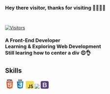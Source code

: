 ### Hey there visitor, thanks for visiting 🤩😍😘👋
<br>

[![Visitors](https://api.visitorbadge.io/api/visitors?path=https%3A%2F%2Fgithub.com%2Ftechrider27&label=Visitors&labelColor=%232ccce4&countColor=%23263759)](https://visitorbadge.io/status?path=https%3A%2F%2Fgithub.com%2Ftechrider27)

<!--
**techrider27/techrider27** is a ✨ _special_ ✨ repository because its `README.md` (this file) appears on your GitHub profile.

Here are some ideas to get you started:

- 🌱 I’m currently lea and python.
- 📫 How to reach me: ...
- ⚡ Fun fact: ...
-->
<h3>A Front-End Developer<br>
Learning & Exploring Web Development<br>
Still learing how to center a div
😍👌<br>
</h3>
<h2>Skills</h2>
<div>
<img src="https://raw.githubusercontent.com/github/explore/80688e429a7d4ef2fca1e82350fe8e3517d3494d/topics/html/html.png" width="6%" height="5%">
<img src="https://raw.githubusercontent.com/github/explore/80688e429a7d4ef2fca1e82350fe8e3517d3494d/topics/css/css.png" width="6%" height="5%">
<img src="https://raw.githubusercontent.com/github/explore/80688e429a7d4ef2fca1e82350fe8e3517d3494d/topics/javascript/javascript.png" width="5%" height="3%"> 
<img src="https://avatars.githubusercontent.com/u/18133?s=200&v=4" width="5%">
<img src="https://raw.githubusercontent.com/github/explore/80688e429a7d4ef2fca1e82350fe8e3517d3494d/topics/bootstrap/bootstrap.png" width="5%">
</div>

